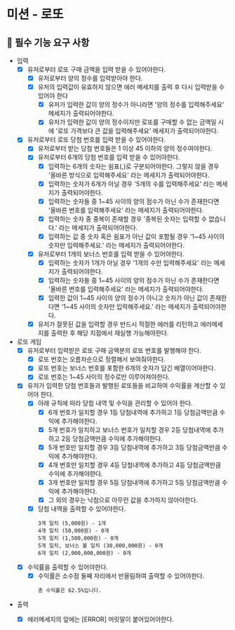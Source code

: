 # 미션 - 로또


## 🚀 필수 기능 요구 사항

- 입력
  - [x] 유저로부터 로또 구매 금액을 입력 받을 수 있어야한다.
    - [x] 유저로부터 양의 정수를 입력받아야 한다.
    - [x] 유저의 입력값이 유효하지 않으면 에러 메세지를 출력 후 다시 입력받을 수 있어야 한다
      - [x] 유저가 입력한 값이 양의 정수가 아니라면 '양의 정수를 입력해주세요' 메세지가 출력되어야한다.
      - [x] 유저가 입력한 값이 양의 정수이지만 로또를 구매할 수 없는 금액일 시에 '로또 가격보다 큰 값을 입력해주세요' 메세지가 출력되어야한다.
  - [x] 유저로부터 로또 당첨 번호를 입력 받을 수 있어야한다.
    - [x] 유저로부터 받는 당첨 번호들은 1 이상 45 이하의 양의 정수여야한다.
    - [x] 유저로부터 6개의 당첨 번호를 입력 받을 수 있어야한다.
      - [x] 입력하는 6개의 숫자는 쉼표(,)로 구분되어야한다. 그렇지 않을 경우 '올바른 방식으로 입력해주세요' 라는 메세지가 출력되어야한다.
      - [x] 입력하는 숫자가 6개가 아닐 경우 '5개의 수를 입력해주세요' 라는 메세지가 출력되어야한다.
      - [x] 입력하는 숫자들 중 1~45 사이의 양의 점수가 아닌 수가 존재한다면 '올바른 번호를 입력해주세요' 라는 메세지가 출력되어야한다.
      - [x] 입력하는 숫자 중 중복이 존재할 경우 '중복된 숫자는 입력할 수 없습니다.' 라는 메세지가 출력되어야한다.
      - [x] 입력하는 값 중 숫자 혹은 쉼표가 아닌 값이 포함될 경우 '1~45 사이의 숫자만 입력해주세요.' 라는 메세지가 출력되어야한다.
    - [x] 유저로부터 1개의 보너스 번호를 입력 받을 수 있어야한다.
      - [x] 입력하는 숫자가 1개가 아닐 경우 '1개의 수만 입력해주세요' 라는 메세지가 출력되어야한다.
      - [x] 입력하는 숫자들 중 1~45 사이의 양의 점수가 아닌 수가 존재한다면 '올바른 번호를 입력해주세요' 라는 메세지가 출력되어야한다.
      - [x] 입력한 값이 1~45 사이의 양의 정수가 아니고 숫자가 아닌 값이 존재한다면 '1~45 사이의 숫자만 입력해주세요.' 라는 메세지가 출력되어야한다.
    - [x] 유저가 잘못된 값을 입력할 경우 반드시 적절한 에러를 리턴하고 에러메세지를 출력한 후 해당 지점에서 재실행 가능해야한다.

- 로또 게임
  - [x] 유저로부터 입력받은 로또 구매 금액분의 로또 번호를 발행해야 한다.
    - [x] 로또 번호는 오름차순으로 정렬해서 보여줘야한다.
    - [x] 로또 번호는 보너스 번호를 포함한 6개의 숫자가 담긴 배열이어야한다.
    - [x] 로또 번호는 1~45 사이의 정수로만 이루어져야한다.
  - [x] 유저가 입력한 당첨 번호들과 발행된 로또들을 비교하여 수익률을 계산할 수 있어야 한다.
    - [x] 아래 규칙에 따라 당첨 내역 및 수익을 관리할 수 있어야 한다.
      - [x] 6개 번호가 일치할 경우 1등 당첨내역에 추가하고 1등 당첨금액만큼 수익에 추가해야한다.
      - [x] 5개 번호가 일치하고 보너스 번호가 일치할 경우 2등 당첨내역에 추가하고 2등 당첨금액만큼 수익에 추가해야한다.
      - [x] 5개 번호만 일치할 경우 3등 당첨내역에 추가하고 3등 당첨금액만큼 수익에 추가해야한다.
      - [x] 4개 번호만 일치할 경우 4등 당첨내역에 추가하고 4등 당첨금액만큼 수익에 추가해야햔다.
      - [x] 3개 번호만 일치할 경우 5등 당첨내역에 추가하고 5등 당첨금액만큼 수익에 추가해야한다.
      - [x] 그 외의 경우는 낙첨으로 아무런 값을 추가하지 않아야한다.
    - [x] 당첨 내역을 출력할 수 있어야한다.
      ```
      3개 일치 (5,000원) - 1개
      4개 일치 (50,000원) - 0개
      5개 일치 (1,500,000원) - 0개
      5개 일치, 보너스 볼 일치 (30,000,000원) - 0개
      6개 일치 (2,000,000,000원) - 0개
      ```
  - [x] 수익률을 출력할 수 있어야한다.
    - [x] 수익률은 소수점 둘째 자리에서 반올림하여 출력할 수 있어야한다.
      ```
      총 수익률은 62.5%입니다.
      ```
- 출력
  - [x] 에러메세지의 앞에는 [ERROR] 머릿말이 붙어있어야한다.


